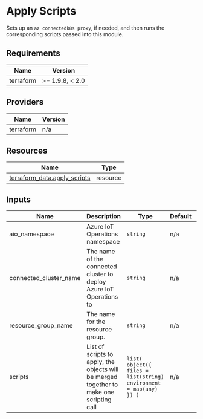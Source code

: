 <!-- BEGIN_TF_DOCS -->
<!-- markdown-table-prettify-ignore-start -->
# Apply Scripts

Sets up an `az connectedk8s proxy`, if needed,  and then runs the corresponding
scripts passed into this module.

## Requirements

| Name | Version |
|------|---------|
| terraform | >= 1.9.8, < 2.0 |

## Providers

| Name | Version |
|------|---------|
| terraform | n/a |

## Resources

| Name | Type |
|------|------|
| [terraform_data.apply_scripts](https://registry.terraform.io/providers/hashicorp/terraform/latest/docs/resources/data) | resource |

## Inputs

| Name | Description | Type | Default | Required |
|------|-------------|------|---------|:--------:|
| aio\_namespace | Azure IoT Operations namespace | `string` | n/a | yes |
| connected\_cluster\_name | The name of the connected cluster to deploy Azure IoT Operations to | `string` | n/a | yes |
| resource\_group\_name | The name for the resource group. | `string` | n/a | yes |
| scripts | List of scripts to apply, the objects will be merged together to make one scripting call | ```list( object({ files = list(string) environment = map(any) }) )``` | n/a | yes |
<!-- markdown-table-prettify-ignore-end -->
<!-- END_TF_DOCS -->
